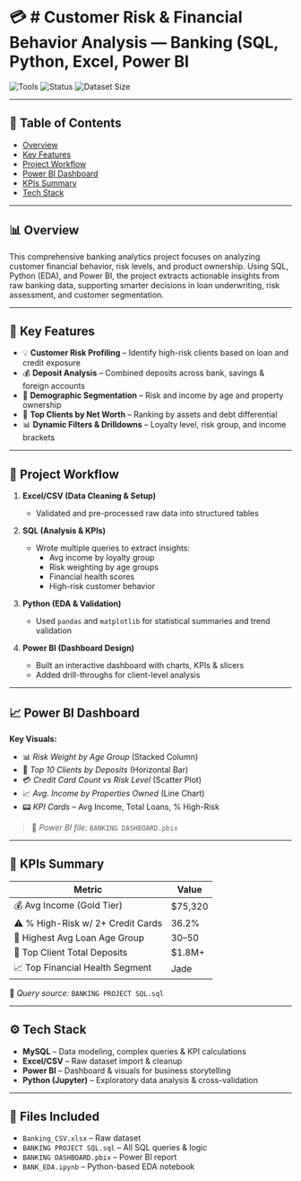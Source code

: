 # 💳 # Customer Risk & Financial Behavior Analysis — Banking (SQL, Python, Excel, Power BI



![Tools](https://img.shields.io/badge/Tools-SQL%2C%20Power%20BI%2C%20Python%2C%20Excel-blue)
![Status](https://img.shields.io/badge/Status-Completed-brightgreen)
![Dataset Size](https://img.shields.io/badge/Data%20Size-12K%2B%20Records-orange)

---

## 📌 Table of Contents
- [Overview](#overview)
- [Key Features](#key-features)
- [Project Workflow](#project-workflow)
- [Power BI Dashboard](#power-bi-dashboard)
- [KPIs Summary](#kpis-summary)
- [Tech Stack](#tech-stack)

---

## 📊 Overview
This comprehensive banking analytics project focuses on analyzing customer financial behavior, risk levels, and product ownership. Using SQL, Python (EDA), and Power BI, the project extracts actionable insights from raw banking data, supporting smarter decisions in loan underwriting, risk assessment, and customer segmentation.

---

## 🚀 Key Features
- 💡 **Customer Risk Profiling** – Identify high-risk clients based on loan and credit exposure
- 💰 **Deposit Analysis** – Combined deposits across bank, savings & foreign accounts
- 🧓 **Demographic Segmentation** – Risk and income by age and property ownership
- 🏦 **Top Clients by Net Worth** – Ranking by assets and debt differential
- 📊 **Dynamic Filters & Drilldowns** – Loyalty level, risk group, and income brackets

---

## 🔄 Project Workflow

1. **Excel/CSV (Data Cleaning & Setup)**
   - Validated and pre-processed raw data into structured tables

2. **SQL (Analysis & KPIs)**
   - Wrote multiple queries to extract insights:
     - Avg income by loyalty group
     - Risk weighting by age groups
     - Financial health scores
     - High-risk customer behavior

3. **Python (EDA & Validation)**
   - Used `pandas` and `matplotlib` for statistical summaries and trend validation

4. **Power BI (Dashboard Design)**
   - Built an interactive dashboard with charts, KPIs & slicers
   - Added drill-throughs for client-level analysis

---

## 📈 Power BI Dashboard

**Key Visuals:**
- 📊 *Risk Weight by Age Group* (Stacked Column)
- 🏦 *Top 10 Clients by Deposits* (Horizontal Bar)
- 💳 *Credit Card Count vs Risk Level* (Scatter Plot)
- 📈 *Avg. Income by Properties Owned* (Line Chart)
- 📟 *KPI Cards* – Avg Income, Total Loans, % High-Risk

> 🔗 *Power BI file:* `BANKING DASHBOARD.pbix`

---

## 📌 KPIs Summary

| Metric                                     | Value               |
|-------------------------------------------|---------------------|
| 💰 Avg Income (Gold Tier)                 | $75,320             |
| ⚠️ % High-Risk w/ 2+ Credit Cards        | 36.2%               |
| 🧓 Highest Avg Loan Age Group            | 30–50               |
| 🏦 Top Client Total Deposits             | $1.8M+              |
| 📈 Top Financial Health Segment          | Jade                |

📄 *Query source:* `BANKING PROJECT SQL.sql`

---

## ⚙️ Tech Stack
- **MySQL** – Data modeling, complex queries & KPI calculations
- **Excel/CSV** – Raw dataset import & cleanup
- **Power BI** – Dashboard & visuals for business storytelling
- **Python (Jupyter)** – Exploratory data analysis & cross-validation

---

## 📁 Files Included
- `Banking_CSV.xlsx` – Raw dataset
- `BANKING PROJECT SQL.sql` – All SQL queries & logic
- `BANKING DASHBOARD.pbix` – Power BI report
- `BANK_EDA.ipynb` – Python-based EDA notebook


